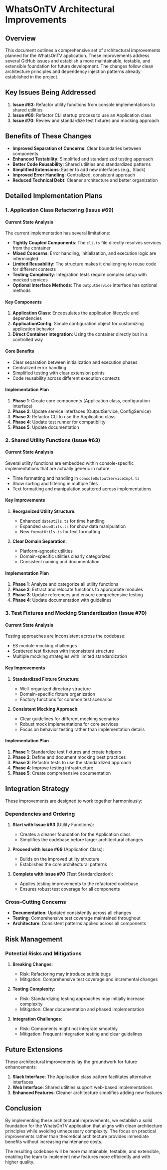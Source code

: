 # WhatsOnTV Architectural Improvements

## Overview

This document outlines a comprehensive set of architectural improvements planned for the WhatsOnTV application. These improvements address several GitHub issues and establish a more maintainable, testable, and extensible foundation for future development. The changes follow clean architecture principles and dependency injection patterns already established in the project.

## Key Issues Being Addressed

1. **Issue #63**: Refactor utility functions from console implementations to shared utilities
2. **Issue #69**: Refactor CLI startup process to use an Application class
3. **Issue #70**: Review and standardize test fixtures and mocking approach

## Benefits of These Changes

- **Improved Separation of Concerns**: Clear boundaries between components
- **Enhanced Testability**: Simplified and standardized testing approach
- **Better Code Reusability**: Shared utilities and standardized patterns
- **Simplified Extensions**: Easier to add new interfaces (e.g., Slack)
- **Improved Error Handling**: Centralized, consistent approach
- **Reduced Technical Debt**: Cleaner architecture and better organization

## Detailed Implementation Plans

### 1. Application Class Refactoring (Issue #69)

#### Current State Analysis

The current implementation has several limitations:

- **Tightly Coupled Components**: The `cli.ts` file directly resolves services from the container
- **Mixed Concerns**: Error handling, initialization, and execution logic are intermingled
- **Limited Reusability**: The structure makes it challenging to reuse code for different contexts
- **Testing Complexity**: Integration tests require complex setup with mocked services
- **Optional Interface Methods**: The `OutputService` interface has optional methods

#### Key Components

1. **Application Class**: Encapsulates the application lifecycle and dependencies
2. **ApplicationConfig**: Simple configuration object for customizing application behavior
3. **Direct Container Integration**: Using the container directly but in a controlled way

#### Core Benefits

- Clear separation between initialization and execution phases
- Centralized error handling
- Simplified testing with clear extension points
- Code reusability across different execution contexts

#### Implementation Plan

1. **Phase 1**: Create core components (Application class, configuration interface)
2. **Phase 2**: Update service interfaces (OutputService, ConfigService)
3. **Phase 3**: Refactor CLI to use the Application class
4. **Phase 4**: Update test runner for compatibility
5. **Phase 5**: Update documentation

### 2. Shared Utility Functions (Issue #63)

#### Current State Analysis

Several utility functions are embedded within console-specific implementations that are actually generic in nature:

- Time formatting and handling in `consoleOutputServiceImpl.ts`
- Show sorting and filtering in multiple files
- Text formatting and manipulation scattered across implementations

#### Key Improvements

1. **Reorganized Utility Structure**:
   - Enhanced `dateUtils.ts` for time handling
   - Expanded `showUtils.ts` for show data manipulation
   - New `formatUtils.ts` for text formatting

2. **Clear Domain Separation**:
   - Platform-agnostic utilities
   - Domain-specific utilities clearly categorized
   - Consistent naming and documentation

#### Implementation Plan

1. **Phase 1**: Analyze and categorize all utility functions
2. **Phase 2**: Extract and relocate functions to appropriate modules
3. **Phase 3**: Update references and ensure comprehensive testing
4. **Phase 4**: Update documentation with guidelines

### 3. Test Fixtures and Mocking Standardization (Issue #70)

#### Current State Analysis

Testing approaches are inconsistent across the codebase:

- ES module mocking challenges
- Scattered test fixtures with inconsistent structure
- Multiple mocking strategies with limited standardization

#### Key Improvements

1. **Standardized Fixture Structure**:
   - Well-organized directory structure
   - Domain-specific fixture organization
   - Factory functions for common test scenarios

2. **Consistent Mocking Approach**:
   - Clear guidelines for different mocking scenarios
   - Robust mock implementations for core services
   - Focus on behavior testing rather than implementation details

#### Implementation Plan

1. **Phase 1**: Standardize test fixtures and create helpers
2. **Phase 2**: Define and document mocking best practices
3. **Phase 3**: Refactor tests to use the standardized approach
4. **Phase 4**: Improve testing infrastructure
5. **Phase 5**: Create comprehensive documentation

## Integration Strategy

These improvements are designed to work together harmoniously:

### Dependencies and Ordering

1. **Start with Issue #63** (Utility Functions):
   - Creates a cleaner foundation for the Application class
   - Simplifies the codebase before larger architectural changes

2. **Proceed with Issue #69** (Application Class):
   - Builds on the improved utility structure
   - Establishes the core architectural patterns

3. **Complete with Issue #70** (Test Standardization):
   - Applies testing improvements to the refactored codebase
   - Ensures robust test coverage for all components

### Cross-Cutting Concerns

- **Documentation**: Updated consistently across all changes
- **Testing**: Comprehensive test coverage maintained throughout
- **Architecture**: Consistent patterns applied across all components

## Risk Management

### Potential Risks and Mitigations

1. **Breaking Changes**:
   - Risk: Refactoring may introduce subtle bugs
   - Mitigation: Comprehensive test coverage and incremental changes

2. **Testing Complexity**:
   - Risk: Standardizing testing approaches may initially increase complexity
   - Mitigation: Clear documentation and phased implementation

3. **Integration Challenges**:
   - Risk: Components might not integrate smoothly
   - Mitigation: Frequent integration testing and clear guidelines

## Future Extensions

These architectural improvements lay the groundwork for future enhancements:

1. **Slack Interface**: The Application class pattern facilitates alternative interfaces
2. **Web Interface**: Shared utilities support web-based implementations
3. **Enhanced Features**: Cleaner architecture simplifies adding new features

## Conclusion

By implementing these architectural improvements, we establish a solid foundation for the WhatsOnTV application that aligns with clean architecture principles while avoiding unnecessary complexity. The focus on practical improvements rather than theoretical architecture provides immediate benefits without increasing maintenance costs.

The resulting codebase will be more maintainable, testable, and extensible, enabling the team to implement new features more efficiently and with higher quality.
